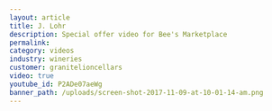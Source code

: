 ```yaml
---
layout: article
title: J. Lohr
description: Special offer video for Bee's Marketplace
permalink:
category: videos
industry: wineries
customer: granitelioncellars
video: true
youtube_id: P2ADe07aeWg
banner_path: /uploads/screen-shot-2017-11-09-at-10-01-14-am.png
---
```



